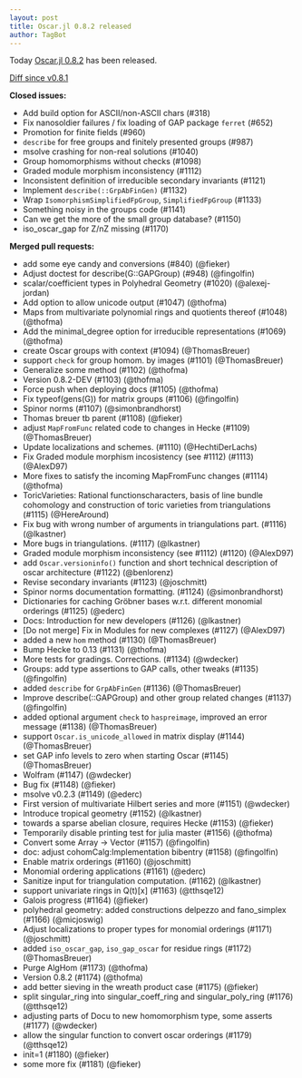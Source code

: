 ```yaml
---
layout: post
title: Oscar.jl 0.8.2 released
author: TagBot
---
```


Today [Oscar.jl 0.8.2](https://github.com/oscar-system/Oscar.jl/releases/tag/v0.8.2) has
been released.

[Diff since v0.8.1](https://github.com/oscar-system/Oscar.jl/compare/v0.8.1...v0.8.2)


**Closed issues:**
- Add build option for ASCII/non-ASCII chars (#318)
- Fix nanosoldier failures / fix loading of GAP package `ferret` (#652)
- Promotion for finite fields (#960)
- `describe` for free groups and finitely presented groups (#987)
- msolve crashing for non-real solutions (#1040)
- Group homomorphisms without checks (#1098)
- Graded module morphism inconsistency (#1112)
- Inconsistent definition of irreducible secondary invariants (#1121)
- Implement `describe(::GrpAbFinGen)` (#1132)
- Wrap `IsomorphismSimplifiedFpGroup`, `SimplifiedFpGroup` (#1133)
- Something noisy in the groups code (#1141)
- Can we get the more of the small group database? (#1150)
- iso_oscar_gap for Z/nZ missing (#1170)

**Merged pull requests:**
- add some eye candy and conversions (#840) (@fieker)
- Adjust doctest for describe(G::GAPGroup) (#948) (@fingolfin)
- scalar/coefficient types in Polyhedral Geometry (#1020) (@alexej-jordan)
- Add option to allow unicode output (#1047) (@thofma)
- Maps from multivariate polynomial rings and quotients thereof (#1048) (@thofma)
- Add the minimal_degree option for irreducible representations (#1069) (@thofma)
- create Oscar groups with context (#1094) (@ThomasBreuer)
- support `check` for group homom. by images (#1101) (@ThomasBreuer)
- Generalize some method (#1102) (@thofma)
- Version 0.8.2-DEV (#1103) (@thofma)
- Force push when deploying docs (#1105) (@thofma)
- Fix typeof(gens(G)) for matrix groups (#1106) (@fingolfin)
- Spinor norms (#1107) (@simonbrandhorst)
- Thomas breuer tb parent (#1108) (@fieker)
- adjust `MapFromFunc` related code to changes in Hecke (#1109) (@ThomasBreuer)
- Update localizations and schemes. (#1110) (@HechtiDerLachs)
- Fix Graded module morphism incosistency (see #1112) (#1113) (@AlexD97)
- More fixes to satisfy the incoming MapFromFunc changes (#1114) (@thofma)
- ToricVarieties: Rational functionscharacters, basis of line bundle cohomology and construction of toric varieties from triangulations (#1115) (@HereAround)
- Fix bug with wrong number of arguments in triangulations part. (#1116) (@lkastner)
- More bugs in triangulations. (#1117) (@lkastner)
- Graded module morphism inconsistency (see #1112) (#1120) (@AlexD97)
- add `Oscar.versioninfo()` function and short technical description of oscar architecture (#1122) (@benlorenz)
- Revise secondary invariants (#1123) (@joschmitt)
- Spinor norms documentation formatting. (#1124) (@simonbrandhorst)
- Dictionaries for caching Gröbner bases w.r.t. different monomial orderings (#1125) (@ederc)
- Docs: Introduction for new developers (#1126) (@lkastner)
- [Do not merge] Fix in Modules for new complexes (#1127) (@AlexD97)
- added a new `hom` method (#1130) (@ThomasBreuer)
- Bump Hecke to 0.13 (#1131) (@thofma)
- More tests for gradings. Corrections. (#1134) (@wdecker)
- Groups: add type assertions to GAP calls, other tweaks (#1135) (@fingolfin)
- added `describe` for `GrpAbFinGen` (#1136) (@ThomasBreuer)
- Improve describe(::GAPGroup) and other group related changes (#1137) (@fingolfin)
- added optional argument `check` to `haspreimage`, improved an error message (#1138) (@ThomasBreuer)
- support `Oscar.is_unicode_allowed` in matrix display (#1144) (@ThomasBreuer)
- set GAP info levels to zero when starting Oscar (#1145) (@ThomasBreuer)
- Wolfram (#1147) (@wdecker)
- Bug fix (#1148) (@fieker)
- msolve v0.2.3 (#1149) (@ederc)
- First version of multivariate Hilbert series and more (#1151) (@wdecker)
- Introduce tropical geometry (#1152) (@lkastner)
- towards a sparse abelian closure, requires Hecke (#1153) (@fieker)
- Temporarily disable printing test for julia master (#1156) (@thofma)
- Convert some Array -> Vector (#1157) (@fingolfin)
- doc: adjust cohomCalg:Implementation bibentry (#1158) (@fingolfin)
- Enable matrix orderings (#1160) (@joschmitt)
- Monomial ordering applications (#1161) (@ederc)
- Sanitize input for triangulation computation. (#1162) (@lkastner)
- support univariate rings in Q(t)[x] (#1163) (@tthsqe12)
- Galois progress (#1164) (@fieker)
- polyhedral geometry: added constructions delpezzo and fano_simplex (#1166) (@micjoswig)
- Adjust localizations to proper types for monomial orderings (#1171) (@joschmitt)
- added `iso_oscar_gap`, `iso_gap_oscar` for residue rings (#1172) (@ThomasBreuer)
- Purge AlgHom (#1173) (@thofma)
- Version 0.8.2 (#1174) (@thofma)
- add better sieving in the wreath product case (#1175) (@fieker)
- split singular_ring into singular_coeff_ring and singular_poly_ring (#1176) (@tthsqe12)
- adjusting parts of Docu to new homomorphism type, some asserts (#1177) (@wdecker)
- allow the singular function to convert oscar orderings (#1179) (@tthsqe12)
- init=1 (#1180) (@fieker)
- some more fix (#1181) (@fieker)
